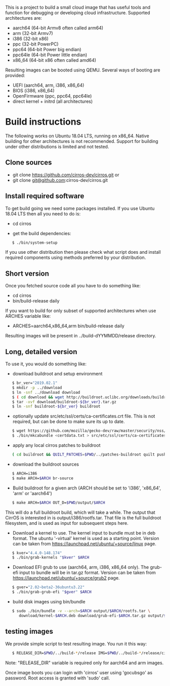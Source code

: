 This is a project to build a small cloud image that has useful tools and function for debugging or developing cloud infrastructure. Supported architectures are:

 * aarch64 (64-bit Armv8 often called arm64)
 * arm (32-bit Armv7)
 * i386 (32-bit x86)
 * ppc (32-bit PowerPC)
 * ppc64 (64-bit Power big endian)
 * ppc64le (64-bit Power little endian)
 * x86_64 (64-bit x86 often called amd64)

Resulting images can be booted using QEMU. Several ways of booting are provided:

 * UEFI (aarch64, arm, i386, x86_64)
 * BIOS (i386, x86_64)
 * OpenFirmware (ppc, ppc64, ppc64le)
 * direct kernel + initrd (all architectures)

# Build instructions

The following works on Ubuntu 18.04 LTS, running on x86_64. Native building for other architectures is not recommended. Support for building under other distributions is limited and not tested.

## Clone sources

 * git clone https://github.com/cirros-dev/cirros.git
   or
 * git clone git@github.com:cirros-dev/cirros.git

## Install required software

To get build going we need some packages installed. If you use Ubuntu 18.04 LTS then all you need to do is:

 * cd cirros

 * get the build dependencies:
```bash
   $ ./bin/system-setup
```

If you use other distribution then please check what script does and install required components using methods preferred by your distribution.


## Short version

Once you fetched source code all you have to do something like:

 * cd cirros
 * bin/build-release daily

If you want to build for only subset of supported architectures when use ARCHES variable like:

* ARCHES=aarch64,x86_64,arm bin/build-release daily

Resulting images will be present in ../build-dYYMMDD/release directory.


## Long, detailed version

To use it, you would do something like:

 * download buildroot and setup environment
```bash
   $ br_ver="2019.02.1"
   $ mkdir -p ../download
   $ ln -snf ../download download
   $ ( cd download && wget http://buildroot.uclibc.org/downloads/buildroot-${br_ver}.tar.gz )
   $ tar -xvf download/buildroot-${br_ver}.tar.gz
   $ ln -snf buildroot-${br_ver} buildroot
```      

 * optionally update src/etc/ssl/certs/ca-certificates.crt file. This is not required, but can be done to make sure its up to date.

```bash
   $ wget https://github.com/mozilla/gecko-dev/raw/master/security/nss/lib/ckfw/builtins/certdata.txt -O certdata.txt
   $ ./bin/mkcabundle <certdata.txt > src/etc/ssl/certs/ca-certificates.crt
```      

 * apply any local cirros patches to buildroot
```bash
   ( cd buildroot && QUILT_PATCHES=$PWD/../patches-buildroot quilt push -a )
```      

 * download the buildroot sources
```bash
   $ ARCH=i386
   $ make ARCH=$ARCH br-source
```      

 * Build buildroot for a given arch (ARCH should be set to 'i386', 'x86_64', 'arm' or 'aarch64')
```bash
   $ make ARCH=$ARCH OUT_D=$PWD/output/$ARCH
```      

This will do a full buildroot build, which will take a while. The output that CirrOS is interested in is output/i386/rootfs.tar. That file is the full buildroot filesystem, and is used as input for subsequent steps here.

 * Download a kernel to use. The kernel input to bundle must be in deb format. The ubuntu '-virtual'  kernel is used as a starting point. Version can be taken from https://launchpad.net/ubuntu/+source/linux page.

```bash
   $ kver="4.4.0-148.174"
   $ ./bin/grab-kernels "$kver" $ARCH
```      

 * Download EFI grub to use (aarch64, arm, i386, x86_64 only). The grub-efi input to bundle will be in tar.gz format. Version can be taken from https://launchpad.net/ubuntu/+source/grub2 page.
```bash
   $ gver="2.02~beta2-36ubuntu3.22"
   $ ./bin/grab-grub-efi "$gver" $ARCH
```      

 * build disk images using bin/bundle
```bash
   $ sudo ./bin/bundle -v --arch=$ARCH output/$ARCH/rootfs.tar \
      download/kernel-$ARCH.deb download/grub-efi-$ARCH.tar.gz output/$ARCH/images
```      


## testing images

We provide simple script to test resulting image. You run it this way:

```bash
   $ RELEASE_DIR=$PWD/../build-*/release IMG=$PWD/../build-*/release/cirros-*-x86_64-disk.img bin/test-boot
```      

Note: "RELEASE_DIR" variable is required only for aarch64 and arm images.

Once image boots you can login with 'cirros' user using 'gocubsgo' as password. Root access is granted with 'sudo' call.
